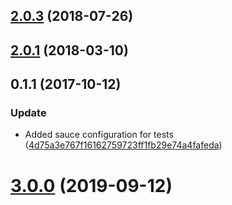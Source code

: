<a name="2.0.3"></a>
## [2.0.3](https://github.com/advanced-rest-client/arc-info-messages/compare/0.1.1...2.0.3) (2018-07-26)




<a name="2.0.1"></a>
## [2.0.1](https://github.com/advanced-rest-client/arc-info-messages/compare/0.1.1...2.0.1) (2018-03-10)




<a name="0.1.1"></a>
## 0.1.1 (2017-10-12)


### Update

* Added sauce configuration for tests ([4d75a3e767f16162759723ff1fb29e74a4fafeda](https://github.com/advanced-rest-client/arc-info-messages/commit/4d75a3e767f16162759723ff1fb29e74a4fafeda))



# [3.0.0](https://github.com/advanced-rest-client/arc-info-messages/compare/0.1.1...3.0.0) (2019-09-12)



